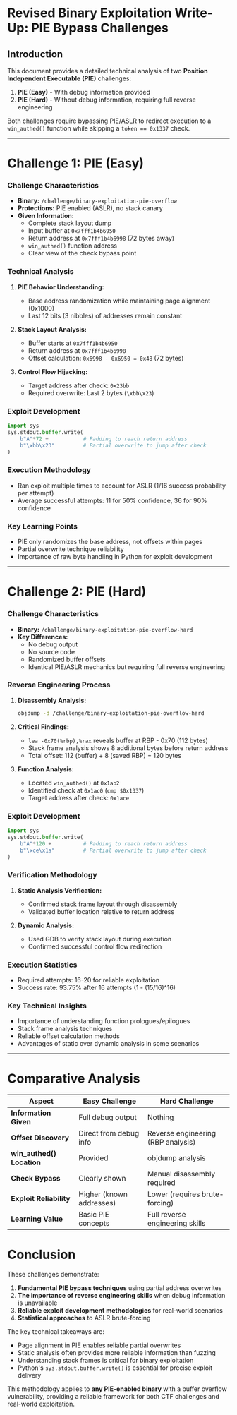 # **Revised Binary Exploitation Write-Up: PIE Bypass Challenges**

## **Introduction**
This document provides a detailed technical analysis of two **Position Independent Executable (PIE)** challenges:
1. **PIE (Easy)** - With debug information provided
2. **PIE (Hard)** - Without debug information, requiring full reverse engineering

Both challenges require bypassing PIE/ASLR to redirect execution to a `win_authed()` function while skipping a `token == 0x1337` check.

---

# **Challenge 1: PIE (Easy)**
### **Challenge Characteristics**
- **Binary:** `/challenge/binary-exploitation-pie-overflow`
- **Protections:** PIE enabled (ASLR), no stack canary
- **Given Information:**
  - Complete stack layout dump
  - Input buffer at `0x7fff1b4b6950`
  - Return address at `0x7fff1b4b6998` (72 bytes away)
  - `win_authed()` function address
  - Clear view of the check bypass point

### **Technical Analysis**
1. **PIE Behavior Understanding:**
   - Base address randomization while maintaining page alignment (0x1000)
   - Last 12 bits (3 nibbles) of addresses remain constant

2. **Stack Layout Analysis:**
   - Buffer starts at `0x7fff1b4b6950`
   - Return address at `0x7fff1b4b6998`
   - Offset calculation: `0x6998 - 0x6950 = 0x48` (72 bytes)

3. **Control Flow Hijacking:**
   - Target address after check: `0x23bb`
   - Required overwrite: Last 2 bytes (`\xbb\x23`)

### **Exploit Development**
```python
import sys
sys.stdout.buffer.write(
    b"A"*72 +           # Padding to reach return address
    b"\xbb\x23"         # Partial overwrite to jump after check
)
```

### **Execution Methodology**
- Ran exploit multiple times to account for ASLR (1/16 success probability per attempt)
- Average successful attempts: 11 for 50% confidence, 36 for 90% confidence

### **Key Learning Points**
- PIE only randomizes the base address, not offsets within pages
- Partial overwrite technique reliability
- Importance of raw byte handling in Python for exploit development

---

# **Challenge 2: PIE (Hard)**
### **Challenge Characteristics**
- **Binary:** `/challenge/binary-exploitation-pie-overflow-hard`
- **Key Differences:**
  - No debug output
  - No source code
  - Randomized buffer offsets
  - Identical PIE/ASLR mechanics but requiring full reverse engineering

### **Reverse Engineering Process**
1. **Disassembly Analysis:**
   ```bash
   objdump -d /challenge/binary-exploitation-pie-overflow-hard
   ```

2. **Critical Findings:**
   - `lea -0x70(%rbp),%rax` reveals buffer at RBP - 0x70 (112 bytes)
   - Stack frame analysis shows 8 additional bytes before return address
   - Total offset: 112 (buffer) + 8 (saved RBP) = 120 bytes

3. **Function Analysis:**
   - Located `win_authed()` at `0x1ab2`
   - Identified check at `0x1ac0` (`cmp $0x1337`)
   - Target address after check: `0x1ace`

### **Exploit Development**
```python
import sys
sys.stdout.buffer.write(
    b"A"*120 +          # Padding to reach return address
    b"\xce\x1a"         # Partial overwrite to jump after check
)
```

### **Verification Methodology**
1. **Static Analysis Verification:**
   - Confirmed stack frame layout through disassembly
   - Validated buffer location relative to return address

2. **Dynamic Analysis:**
   - Used GDB to verify stack layout during execution
   - Confirmed successful control flow redirection

### **Execution Statistics**
- Required attempts: 16-20 for reliable exploitation
- Success rate: 93.75% after 16 attempts (1 - (15/16)^16)

### **Key Technical Insights**
- Importance of understanding function prologues/epilogues
- Stack frame analysis techniques
- Reliable offset calculation methods
- Advantages of static over dynamic analysis in some scenarios

---

# **Comparative Analysis**
| Aspect                | Easy Challenge                      | Hard Challenge                        |
|-----------------------|------------------------------------|--------------------------------------|
| **Information Given** | Full debug output                  | Nothing                              |
| **Offset Discovery**  | Direct from debug info             | Reverse engineering (RBP analysis)   |
| **win_authed() Location** | Provided                         | objdump analysis                     |
| **Check Bypass**      | Clearly shown                      | Manual disassembly required          |
| **Exploit Reliability** | Higher (known addresses)         | Lower (requires brute-forcing)       |
| **Learning Value**    | Basic PIE concepts                 | Full reverse engineering skills      |

# **Conclusion**
These challenges demonstrate:
1. **Fundamental PIE bypass techniques** using partial address overwrites
2. **The importance of reverse engineering skills** when debug information is unavailable
3. **Reliable exploit development methodologies** for real-world scenarios
4. **Statistical approaches** to ASLR brute-forcing

The key technical takeaways are:
- Page alignment in PIE enables reliable partial overwrites
- Static analysis often provides more reliable information than fuzzing
- Understanding stack frames is critical for binary exploitation
- Python's `sys.stdout.buffer.write()` is essential for precise exploit delivery

This methodology applies to **any PIE-enabled binary** with a buffer overflow vulnerability, providing a reliable framework for both CTF challenges and real-world exploitation.
